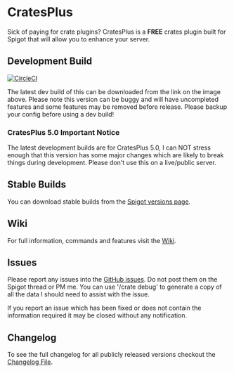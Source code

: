 CratesPlus
=====================

Sick of paying for crate plugins? CratesPlus is a **FREE** crates plugin built for Spigot that will allow you to enhance your server.

## Development Build
[![CircleCI](https://circleci.com/gh/ConnorLinfoot/CratesPlus/tree/master.svg?style=svg)](https://api.connorlinfoot.com/v1/ci/artifact/CratesPlus/latest/download)

The latest dev build of this can be downloaded from the link on the image above. Please note this version can be buggy and will have uncompleted features and some features may be removed before release. Please backup your config before using a dev build!

### CratesPlus 5.0 Important Notice

The latest development builds are for CratesPlus 5.0, I can NOT stress enough that this version has some major changes which are likely to break things during development. Please don't use this on a live/public server.

## Stable Builds
You can download stable builds from the [Spigot versions page](https://www.spigotmc.org/resources/cratesplus-custom-crates-free.5018/history).

## Wiki
For full information, commands and features visit the [Wiki](https://github.com/ConnorLinfoot/CratesPlus/wiki).

## Issues
Please report any issues into the [GitHub issues](https://github.com/ConnorLinfoot/CratesPlus/issues). Do not post them on the Spigot thread or PM me.
You can use '/crate debug' to generate a copy of all the data I should need to assist with the issue.

If you report an issue which has been fixed or does not contain the information required it may be closed without any notification.


## Changelog
To see the full changelog for all publicly released versions checkout the [Changelog File](https://github.com/ConnorLinfoot/CratesPlus/blob/master/Changelog.md).
